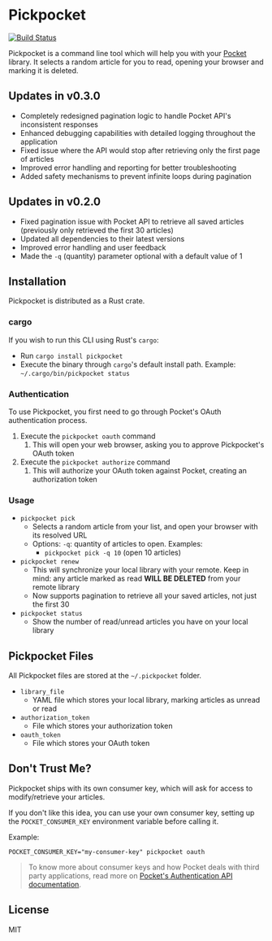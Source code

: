 # Pickpocket

[![Build Status](https://travis-ci.com/tiagoamaro/pickpocket-rust.svg?branch=master)](https://travis-ci.com/tiagoamaro/pickpocket-rust)

Pickpocket is a command line tool which will help you with your [Pocket](http://getpocket.com/) library. It selects a random article for you to read, opening your browser and marking it is deleted.

## Updates in v0.3.0

- Completely redesigned pagination logic to handle Pocket API's inconsistent responses
- Enhanced debugging capabilities with detailed logging throughout the application
- Fixed issue where the API would stop after retrieving only the first page of articles
- Improved error handling and reporting for better troubleshooting
- Added safety mechanisms to prevent infinite loops during pagination

## Updates in v0.2.0

- Fixed pagination issue with Pocket API to retrieve all saved articles (previously only retrieved the first 30 articles)
- Updated all dependencies to their latest versions
- Improved error handling and user feedback
- Made the `-q` (quantity) parameter optional with a default value of 1

## Installation

Pickpocket is distributed as a Rust crate.

### cargo

If you wish to run this CLI using Rust's `cargo`:

- Run `cargo install pickpocket`
- Execute the binary through `cargo`'s default install path. Example: `~/.cargo/bin/pickpocket status`

### Authentication

To use Pickpocket, you first need to go through Pocket's OAuth authentication process.

1. Execute the `pickpocket oauth` command
    1. This will open your web browser, asking you to approve Pickpocket's OAuth token
2. Execute the `pickpocket authorize` command
    1. This will authorize your OAuth token against Pocket, creating an authorization token

### Usage

- `pickpocket pick`
  - Selects a random article from your list, and open your browser with its resolved URL
  - Options: `-q`: quantity of articles to open. Examples:
    - `pickpocket pick -q 10` (open 10 articles)
- `pickpocket renew`
  - This will synchronize your local library with your remote. Keep in mind: any article marked as read **WILL BE DELETED** from your remote library
  - Now supports pagination to retrieve all your saved articles, not just the first 30
- `pickpocket status`
  - Show the number of read/unread articles you have on your local library

## Pickpocket Files

All Pickpocket files are stored at the `~/.pickpocket` folder.

- `library_file`
  - YAML file which stores your local library, marking articles as unread or read
- `authorization_token`
  - File which stores your authorization token
- `oauth_token`
  - File which stores your OAuth token

## Don't Trust Me?

Pickpocket ships with its own consumer key, which will ask for access to modify/retrieve your articles.

If you don't like this idea, you can use your own consumer key, setting up the `POCKET_CONSUMER_KEY` environment variable before calling it.

Example:

`POCKET_CONSUMER_KEY="my-consumer-key" pickpocket oauth`

> To know more about consumer keys and how Pocket deals with third party applications, read more on [Pocket's Authentication API documentation](https://getpocket.com/developer/docs/authentication).

## License

MIT
